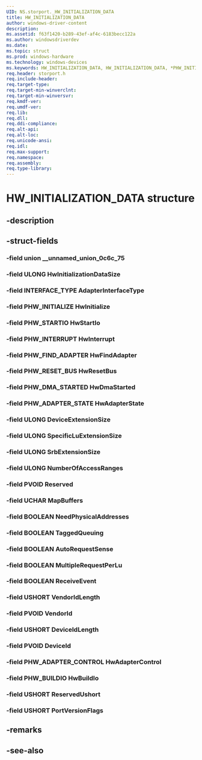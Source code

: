```yaml
---
UID: NS.storport._HW_INITIALIZATION_DATA
title: HW_INITIALIZATION_DATA
author: windows-driver-content
description: 
ms.assetid: f63f1420-b289-43ef-af4c-6183becc122a
ms.author: windowsdriverdev
ms.date: 
ms.topic: struct
ms.prod: windows-hardware
ms.technology: windows-devices
ms.keywords: HW_INITIALIZATION_DATA, HW_INITIALIZATION_DATA, *PHW_INITIALIZATION_DATA
req.header: storport.h
req.include-header:
req.target-type:
req.target-min-winverclnt:
req.target-min-winversvr:
req.kmdf-ver:
req.umdf-ver:
req.lib:
req.dll:
req.ddi-compliance:
req.alt-api:
req.alt-loc:
req.unicode-ansi:
req.idl:
req.max-support:
req.namespace:
req.assembly:
req.type-library:
---
```


# HW_INITIALIZATION_DATA structure

## -description



## -struct-fields

### -field union __unnamed_union_0c6c_75			
 	
### -field ULONG HwInitializationDataSize			
 	
### -field INTERFACE_TYPE AdapterInterfaceType			
 	
### -field PHW_INITIALIZE HwInitialize			
 	
### -field PHW_STARTIO HwStartIo			
 	
### -field PHW_INTERRUPT HwInterrupt			
 	
### -field PHW_FIND_ADAPTER HwFindAdapter			
 	
### -field PHW_RESET_BUS HwResetBus			
 	
### -field PHW_DMA_STARTED HwDmaStarted			
 	
### -field PHW_ADAPTER_STATE HwAdapterState			
 	
### -field ULONG DeviceExtensionSize			
 	
### -field ULONG SpecificLuExtensionSize			
 	
### -field ULONG SrbExtensionSize			
 	
### -field ULONG NumberOfAccessRanges			
 	
### -field PVOID Reserved			
 	
### -field UCHAR MapBuffers			
 	
### -field BOOLEAN NeedPhysicalAddresses			
 	
### -field BOOLEAN TaggedQueuing			
 	
### -field BOOLEAN AutoRequestSense			
 	
### -field BOOLEAN MultipleRequestPerLu			
 	
### -field BOOLEAN ReceiveEvent			
 	
### -field USHORT VendorIdLength			
 	
### -field PVOID VendorId			
 	
### -field USHORT DeviceIdLength			
 	
### -field PVOID DeviceId			
 	
### -field PHW_ADAPTER_CONTROL HwAdapterControl			
 	
### -field PHW_BUILDIO HwBuildIo			
 	
### -field USHORT ReservedUshort			
 	
### -field USHORT PortVersionFlags			
 	
## -remarks

## -see-also